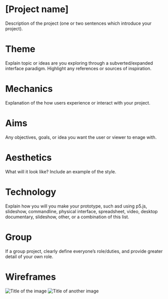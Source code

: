 # [Project name]
Description of the project (one or two sentences which 
introduce your project).

# Theme  

Explain topic or ideas are you exploring through a subverted/expanded 
interface paradigm. Highlight any references or sources of inspiration. 

# Mechanics  

Explanation of the how users experience or interact with your project.

# Aims  

Any objectives, goals, or idea you want the user or viewer to enage with. 

# Aesthetics

What will it look like? Include an example of the style.

# Technology 

Explain how you will you make your prototype, such asd using p5.js, 
slideshow, commandline, physical interface, spreadsheet, 
video, desktop documentary, slideshow, other, or a combination of this list. 

# Group  
If a group project, clearly define everyone’s role/duties, 
and provide greater detail of your own role. 

# Wireframes 

![Title of the image](image.jpg)
![Title of another image](image.jpg)
